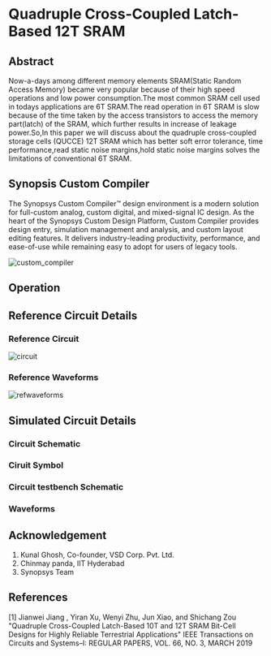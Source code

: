 # Quadruple Cross-Coupled Latch-Based 12T SRAM
## Abstract 
Now-a-days among different memory elements SRAM(Static Random Access Memory) became very popular because of their high speed operations and low power consumption.The most common SRAM cell used in todays applications are 6T SRAM.The read operation in 6T SRAM is slow because of the time taken by the access transistors to access the memory part(latch) of the SRAM, which further results in increase of leakage power.So,In this paper we will discuss about the quadruple cross-coupled storage cells (QUCCE) 12T SRAM which has better soft error tolerance, time performance,read static noise margins,hold static noise margins solves the limitations of conventional 6T SRAM.
## Synopsis Custom Compiler 
The Synopsys Custom Compiler™ design environment is a modern solution for full-custom analog, custom digital, and mixed-signal IC design. As the heart of the Synopsys Custom Design Platform, Custom Compiler provides design entry, simulation management and analysis, and custom layout editing features. It delivers industry-leading productivity, performance, and ease-of-use while remaining easy to adopt for users of legacy tools.

![custom_compiler](https://user-images.githubusercontent.com/100586116/156113543-8e429db2-809c-4439-8a1c-53f9264caeca.png)
## Operation 
## Reference Circuit Details 
### Reference Circuit 
![circuit](https://user-images.githubusercontent.com/100586116/156113502-fd0c8583-4b9e-43d4-959c-5b694fa1b4df.PNG)
### Reference Waveforms
![refwaveforms](https://user-images.githubusercontent.com/100586116/156113559-19ffc695-f0c5-44e0-9882-3f918ed49a2b.PNG)
## Simulated Circuit Details 
### Circuit Schematic 
### Ciruit Symbol 
### Circuit testbench Schematic 
### Waveforms 
## Acknowledgement 
1. Kunal Ghosh, Co-founder, VSD Corp. Pvt. Ltd.
2. Chinmay panda, IIT Hyderabad
3. Synopsys Team 
## References 
[1] Jianwei Jiang , Yiran Xu, Wenyi Zhu, Jun Xiao, and Shichang Zou "Quadruple Cross-Coupled Latch-Based 10T and 12T SRAM Bit-Cell Designs for Highly Reliable Terrestrial Applications"
IEEE Transactions on Circuits and Systems–I: REGULAR PAPERS,
VOL. 66, NO. 3, MARCH 2019
